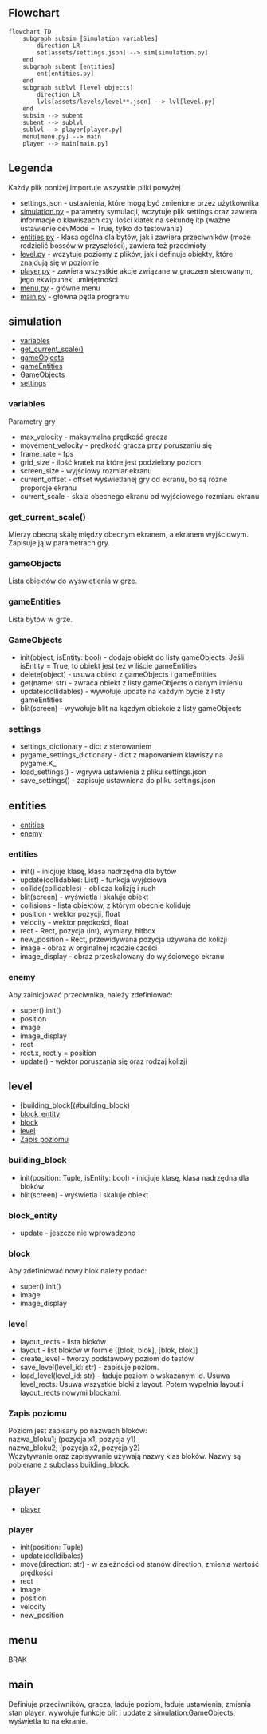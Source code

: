 ## Flowchart

```mermaid
flowchart TD
    subgraph subsim [Simulation variables]
        direction LR
        set[assets/settings.json] --> sim[simulation.py]
    end
    subgraph subent [entities]
        ent[entities.py]
    end
    subgraph sublvl [level objects]
        direction LR
        lvls[assets/levels/level**.json] --> lvl[level.py]
    end
    subsim --> subent
    subent --> sublvl
    sublvl --> player[player.py]
    menu[menu.py] --> main
    player --> main[main.py]
```

## Legenda

Każdy plik poniżej importuje wszystkie pliki powyżej
* settings.json - ustawienia, które mogą być zmienione przez użytkownika
* [simulation.py](#simulation) - parametry symulacji, wczytuje plik settings oraz zawiera informacje o klawiszach czy ilości klatek na sekundę itp (ważne ustawienie devMode = True, tylko do testowania)
* [entities.py](#entities) - klasa ogólna dla bytów, jak i zawiera przeciwników (może rodzielić bossów w przyszłości), zawiera też przedmioty
* [level.py](#level) - wczytuje poziomy z plików, jak i definuje obiekty, które znajdują się w poziomie
* [player.py](#player) - zawiera wszystkie akcje związane w graczem sterowanym, jego ekwipunek, umiejętności
* [menu.py](#menu) - główne menu
* [main.py](#main) - główna pętla programu

## simulation
* [variables](#variables)
* [get_current_scale()](#get_current_scale)
* [gameObjects](#gameobjects)
* [gameEntities](#gameentities)
* [GameObjects](#gameobjects)
* [settings](#settings)

### variables

Parametry gry
* max_velocity - maksymalna prędkość gracza
* movement_velocity - prędkość gracza przy poruszaniu się
* frame_rate - fps
* grid_size - ilość kratek na które jest podzielony poziom
* screen_size - wyjściowy rozmiar ekranu
* current_offset - offset wyświetlanej gry od ekranu, bo są rózne proporcje ekranu
* current_scale - skala obecnego ekranu od wyjściowego rozmiaru ekranu

### get_current_scale()

Mierzy obecną skalę między obecnym ekranem, a ekranem wyjściowym. Zapisuje ją w parametrach gry.

### gameObjects

Lista obiektów do wyświetlenia w grze.

### gameEntities

Lista bytów w grze.

### GameObjects

* init(object, isEntity: bool) - dodaje obiekt do listy gameObjects. Jeśli isEntity = True, to obiekt jest też w liście gameEntities
* delete(object) - usuwa obiekt z gameObjects i gameEntities
* get(name: str) - zwraca obiekt z listy gameObjects o danym imieniu
* update(collidables) - wywołuje update na każdym bycie z listy gameEntities
* blit(screen) - wywołuje blit na kązdym obiekcie z listy gameObjects

### settings

* settings_dictionary - dict z sterowaniem
* pygame_settings_dictionary - dict z mapowaniem klawiszy na pygame.K_
* load_settings() - wgrywa ustawienia z pliku settings.json
* save_settings() - zapisuje ustawniena do pliku settings.json

## entities

* [entities](#entities)
* [enemy](#enemy)

### entities

* init() - inicjuje klasę, klasa nadrzędna dla bytów
* update(collidables: List) - funkcja wyjściowa
* collide(collidables) - oblicza kolizję i ruch
* blit(screen) - wyświetla i skaluje obiekt
* collisions - lista obiektów, z którym obecnie koliduje
* position - wektor pozycji, float
* velocity - wektor prędkości, float
* rect - Rect, pozycja (int), wymiary, hitbox
* new_position - Rect, przewidywana pozycja używana do kolizji
* image - obraz w orginalnej rozdzielczości
* image_display - obraz przeskalowany do wyjściowego ekranu

### enemy

Aby zainicjować przeciwnika, należy zdefiniować:
* super().init()
* position
* image
* image_display
* rect
* rect.x, rect.y = position
* update() - wektor poruszania się oraz rodzaj kolizji

## level

* [building_block[(#building_block)
* [block_entity](#block_entity)
* [block](#block)
* [level](#level)
* [Zapis poziomu](#zapis-poziomu)

### building_block

* init(position: Tuple, isEntity: bool) - inicjuje klasę, klasa nadrzędna dla bloków
* blit(screen) - wyświetla i skaluje obiekt

### block_entity

* update - jeszcze nie wprowadzono

### block

Aby zdefiniować nowy blok należy podać:
* super().init()
* image
* image_display

### level

* layout_rects - lista bloków
* layout - list bloków w formie [[blok, blok], [blok, blok]]
* create_level - tworzy podstawowy poziom do testów
* save_level(level_id: str) - zapisuje poziom.
* load_level(level_id: str) - ładuje poziom o wskazanym id. Usuwa level_rects. Usuwa wszystkie bloki z layout. Potem wypełnia layout i layout_rects nowymi blockami.

### Zapis poziomu

Poziom jest zapisany po nazwach bloków:\
nazwa_bloku1; (pozycja x1, pozycja y1)\
nazwa_bloku2; (pozycja x2, pozycja y2)\
Wczytywanie oraz zapisywanie używają nazwy klas bloków. Nazwy są pobierane z subclass building_block.

## player

* [player](#player)

### player
* init(position: Tuple)
* update(colldibales)
* move(direction: str) - w zależności od stanów direction, zmienia wartość prędkości
* rect
* image
* position
* velocity
* new_position

## menu

BRAK

## main

Definiuje przeciwników, gracza, ładuje poziom, ładuje ustawienia, zmienia stan player, wywołuje funkcje blit i update z simulation.GameObjects, wyświetla to na ekranie.
